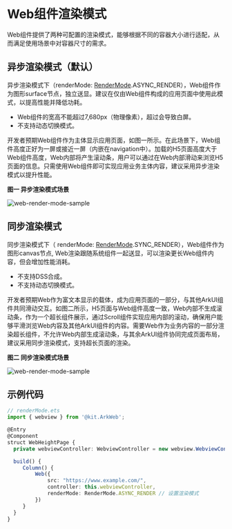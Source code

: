 # Web组件渲染模式

Web组件提供了两种可配置的渲染模式，能够根据不同的容器大小进行适配，从而满足使用场景中对容器尺寸的需求。

## 异步渲染模式（默认）

异步渲染模式下（renderMode: [RenderMode](../reference/apis-arkweb/ts-basic-components-web-e.md#rendermode12).ASYNC_RENDER），Web组件作为图形surface节点，独立送显。建议在仅由Web组件构成的应用页面中使用此模式，以提高性能并降低功耗。

- Web组件的宽高不能超过7,680px（物理像素），超过会导致白屏。
- 不支持动态切换模式。

开发者预期Web组件作为主体显示应用页面，如图一所示。在此场景下，Web组件高度正好为一屏或接近一屏（内嵌在navigation中）。加载的H5页面高度大于Web组件高度，Web内部将产生滚动条，用户可以通过在Web内部滑动来浏览H5页面的信息。只需使用Web组件即可实现应用业务主体内容，建议采用异步渲染模式以提升性能。

**图一 异步渲染模式场景**

![web-render-mode-sample](figures/arkweb-render-mode-async-render.png)

## 同步渲染模式

同步渲染模式下（ renderMode: [RenderMode](../reference/apis-arkweb/ts-basic-components-web-e.md#rendermode12).SYNC_RENDER），Web组件作为图形canvas节点, Web渲染跟随系统组件一起送显，可以渲染更长Web组件内容，但会增加性能消耗。

- 不支持DSS合成。
- 不支持动态切换模式。

开发者预期Web作为富文本显示的载体，成为应用页面的一部分，与其他ArkUI组件共同滑动交互。如图二所示，H5页面与Web组件高度一致，Web内部不生成滚动条，作为一个超长组件展示，通过Scroll组件实现应用内部的滚动，确保用户能够平滑浏览Web内容及其他ArkUI组件的内容。需要Web作为业务内容的一部分渲染超长组件，不允许Web内部生成滚动条，与其余ArkUI组件协同完成页面布局，建议采用同步渲染模式，支持超长页面的渲染。

**图二 同步渲染模式场景**

![web-render-mode-sample](figures/arkweb-render-mode-sync-render.png)

## 示例代码

```typescript
// renderMode.ets
import { webview } from '@kit.ArkWeb';

@Entry
@Component
struct WebHeightPage {
  private webviewController: WebviewController = new webview.WebviewController()

  build() {
     Column() {
         Web({
             src: "https://www.example.com/",
             controller: this.webviewController,
             renderMode: RenderMode.ASYNC_RENDER // 设置渲染模式
         })
     }
  }
}
```

